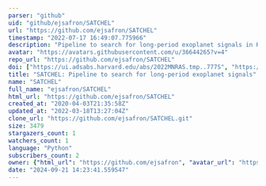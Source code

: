 ```yaml
---
parser: "github"
uid: "github/ejsafron/SATCHEL"
url: "https://github.com/ejsafron/SATCHEL"
timestamp: "2022-07-17 16:49:07.775966"
description: "Pipeline to search for long-period exoplanet signals in Kepler time-series data classified on the Planet Hunters website."
avatar: "https://avatars.githubusercontent.com/u/36644265?v=4"
repo_url: "https://github.com/ejsafron/SATCHEL"
doi: ["https://ui.adsabs.harvard.edu/abs/2022MNRAS.tmp..777S", "https://ui.adsabs.harvard.edu/abs/2022ascl.soft03011S/abstract"]
title: "SATCHEL: Pipeline to search for long-period exoplanet signals"
name: "SATCHEL"
full_name: "ejsafron/SATCHEL"
html_url: "https://github.com/ejsafron/SATCHEL"
created_at: "2020-04-03T21:35:58Z"
updated_at: "2022-03-18T13:27:04Z"
clone_url: "https://github.com/ejsafron/SATCHEL.git"
size: 3479
stargazers_count: 1
watchers_count: 1
language: "Python"
subscribers_count: 2
owner: {"html_url": "https://github.com/ejsafron", "avatar_url": "https://avatars.githubusercontent.com/u/36644265?v=4", "login": "ejsafron", "type": "User"}
date: "2024-09-21 14:23:41.559547"
---
```

